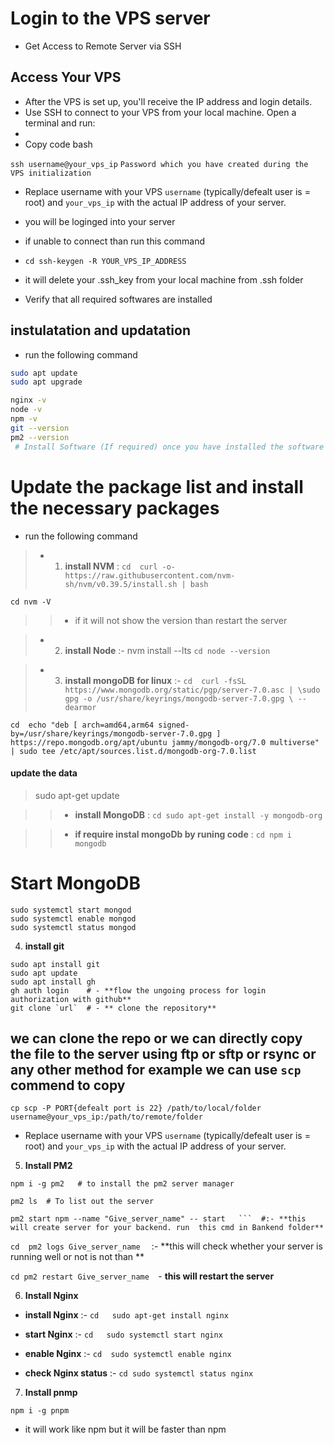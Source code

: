 # Login to the VPS server 

- Get Access to Remote Server via SSH


## Access Your VPS
- After the VPS is set up, you'll receive the IP address and login details.
- Use SSH to connect to your VPS from your local machine. Open a terminal and run:
- 
- Copy code bash

`ssh username@your_vps_ip`
`Password which you have created during the VPS initialization`
- Replace username with your VPS `username` (typically/defealt user is =  root) and `your_vps_ip` with the actual IP address of your server.
- you will be loginged into your server
- if unable to connect than run this command 
- ```cd ssh-keygen -R YOUR_VPS_IP_ADDRESS ```
- it will delete your .ssh_key from your local machine from .ssh folder


- Verify that all required softwares are installed

## instulatation and updatation 
- run the following command

```sh
sudo apt update
sudo apt upgrade

```


```bash
nginx -v  
node -v
npm -v
git --version
pm2 --version
 # Install Software (If required) once you have installed the software package from next setup no need to install it again
```


# Update the package list and install the necessary packages
- run the following command



> - 1. **install NVM** :
```cd  curl -o- https://raw.githubusercontent.com/nvm-sh/nvm/v0.39.5/install.sh | bash  ```

 ```cd nvm -V  ```
>> - if it will not show the version than restart the server

> - 2. **install Node** :-  nvm install --lts
 ```cd node --version  ```

> - 3. **install mongoDB for linux** :-
 ```cd  curl -fsSL https://www.mongodb.org/static/pgp/server-7.0.asc | \sudo gpg -o /usr/share/keyrings/mongodb-server-7.0.gpg \ --dearmor  ```

 ```cd  echo "deb [ arch=amd64,arm64 signed-by=/usr/share/keyrings/mongodb-server-7.0.gpg ] https://repo.mongodb.org/apt/ubuntu jammy/mongodb-org/7.0 multiverse" | sudo tee /etc/apt/sources.list.d/mongodb-org-7.0.list ```


#### update the data

> sudo apt-get update

>> - **install MongoDB**  :
 ```cd sudo apt-get install -y mongodb-org ```

>> - **if require instal mongoDb by runing code** :
 ```cd npm i mongodb ```


# Start MongoDB

```cd
sudo systemctl start mongod
sudo systemctl enable mongod
sudo systemctl status mongod
```

4. **install git**

```cd
sudo apt install git
sudo apt update
sudo apt install gh
gh auth login    # - **flow the ungoing process for login authorization with github** 
git clone `url`  # - ** clone the repository**

```


## we can clone the repo or we can directly copy the file to the server using ftp or sftp or rsync or any other method for example we can use `scp` commend to copy

```cp scp -P PORT{defealt port is 22} /path/to/local/folder username@your_vps_ip:/path/to/remote/folder  ```

- Replace username with your VPS `username` (typically/defealt user is =  root) and `your_vps_ip` with the actual IP address of your server.




5. **Install PM2**

```cd 
npm i -g pm2   # to install the pm2 server manager
```

```cd 
pm2 ls  # To list out the server

```

```cd 
pm2 start npm --name "Give_server_name" -- start   ```  #:- **this will create server for your backend. run  this cmd in Bankend folder**
```

```cd  pm2 logs Give_server_name  ``` :- **this will check whether your server is running well or not is not than  **

```cd pm2 restart Give_server_name  ```- **this will restart the server**


6. **Install Nginx**

- **install Nginx** :- 
```cd   sudo apt-get install nginx  ```

- **start Nginx** :-
```cd   sudo systemctl start nginx   ```

- **enable Nginx** :-
```cd  sudo systemctl enable nginx ```

- **check Nginx status** :-
  ```cd sudo systemctl status nginx  ```


7. **Install pnmp**

```cd
npm i -g pnpm

```
- it will work like npm but it will be faster than npm



